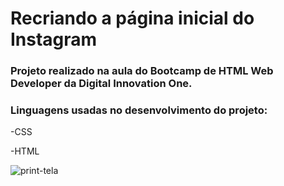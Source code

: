 # Recriando a página inicial do Instagram

### Projeto realizado na aula do Bootcamp de HTML Web Developer da Digital Innovation One.
### Linguagens usadas no desenvolvimento do projeto: 

-CSS


-HTML

![print-tela](https://user-images.githubusercontent.com/65796536/126086942-ee399fc6-2b5f-4c4f-987d-a810f03787a7.png)


